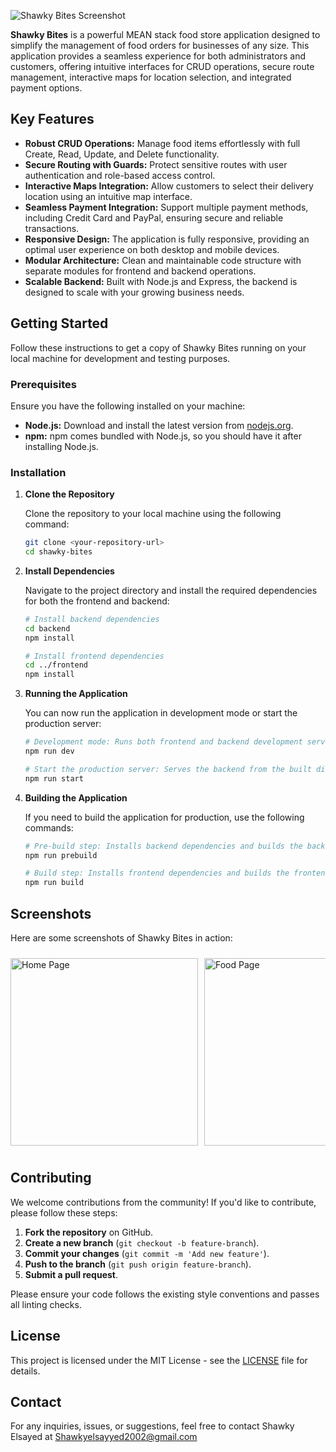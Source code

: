 ![Shawky Bites Screenshot](https://github.com/user-attachments/assets/aaf38691-4e5d-4bce-a8ea-710cdbe5ba4b)

**Shawky Bites** is a powerful MEAN stack food store application designed to simplify the management of food orders for businesses of any size. This application provides a seamless experience for both administrators and customers, offering intuitive interfaces for CRUD operations, secure route management, interactive maps for location selection, and integrated payment options.

## Key Features

- **Robust CRUD Operations:** Manage food items effortlessly with full Create, Read, Update, and Delete functionality.
- **Secure Routing with Guards:** Protect sensitive routes with user authentication and role-based access control.
- **Interactive Maps Integration:** Allow customers to select their delivery location using an intuitive map interface.
- **Seamless Payment Integration:** Support multiple payment methods, including Credit Card and PayPal, ensuring secure and reliable transactions.
- **Responsive Design:** The application is fully responsive, providing an optimal user experience on both desktop and mobile devices.
- **Modular Architecture:** Clean and maintainable code structure with separate modules for frontend and backend operations.
- **Scalable Backend:** Built with Node.js and Express, the backend is designed to scale with your growing business needs.

## Getting Started

Follow these instructions to get a copy of Shawky Bites running on your local machine for development and testing purposes.

### Prerequisites

Ensure you have the following installed on your machine:

- **Node.js:** Download and install the latest version from [nodejs.org](https://nodejs.org/).
- **npm:** npm comes bundled with Node.js, so you should have it after installing Node.js.

### Installation

1. **Clone the Repository**

    Clone the repository to your local machine using the following command:

    ```bash
    git clone <your-repository-url>
    cd shawky-bites
    ```

2. **Install Dependencies**

    Navigate to the project directory and install the required dependencies for both the frontend and backend:

    ```bash
    # Install backend dependencies
    cd backend
    npm install
    
    # Install frontend dependencies
    cd ../frontend
    npm install
    ```

3. **Running the Application**

    You can now run the application in development mode or start the production server:

    ```bash
    # Development mode: Runs both frontend and backend development servers concurrently
    npm run dev
    ```

    ```bash
    # Start the production server: Serves the backend from the built directory
    npm run start
    ```

4. **Building the Application**

    If you need to build the application for production, use the following commands:

    ```bash
    # Pre-build step: Installs backend dependencies and builds the backend before building the frontend
    npm run prebuild
    ```

    ```bash
    # Build step: Installs frontend dependencies and builds the frontend project
    npm run build
    ```

## Screenshots

Here are some screenshots of Shawky Bites in action:

<div style="display: flex; overflow-x: auto; width: 100%; padding: 10px 0;">
    <img src="https://github.com/user-attachments/assets/32257f61-765a-4a7d-913e-7524b7a3a3a5" alt="Home Page" style="width: 300px; margin-right: 10px;" />
    <img src="https://github.com/user-attachments/assets/9db14f90-b90d-44f5-9dd2-7df4ae973120" alt="Food Page" style="width: 300px; margin-right: 10px;" />
    <img src="https://github.com/user-attachments/assets/b5cd820c-9b53-4975-bb93-55ed1eacee8b" alt="Login Page" style="width: 300px; margin-right: 10px;" />
    <img src="https://github.com/user-attachments/assets/dbcf5c3e-28a8-4310-a2f1-fb6d02e2a6f6" alt="Cart Page" style="width: 300px; margin-right: 10px;" />
    <img src="https://github.com/user-attachments/assets/f5cc8c88-58d6-4806-bc4e-8e3cd4d073b0" alt="Checkout Page" style="width: 300px;" />
    <img src="https://github.com/user-attachments/assets/5776f23d-ff4c-4ae8-98dd-32d6f74105cf" alt="Payment Page" style="width: 300px; margin-right: 10px;" />
    <img src="https://github.com/user-attachments/assets/93230f4b-b27d-4912-8263-9b8a43100617" alt="Track Page" style="width: 300px; margin-right: 10px;" />
</div>

## Contributing

We welcome contributions from the community! If you'd like to contribute, please follow these steps:

1. **Fork the repository** on GitHub.
2. **Create a new branch** (`git checkout -b feature-branch`).
3. **Commit your changes** (`git commit -m 'Add new feature'`).
4. **Push to the branch** (`git push origin feature-branch`).
5. **Submit a pull request**.

Please ensure your code follows the existing style conventions and passes all linting checks.

## License

This project is licensed under the MIT License - see the [LICENSE](LICENSE) file for details.

## Contact

For any inquiries, issues, or suggestions, feel free to contact Shawky Elsayed at Shawkyelsayyed2002@gmail.com
